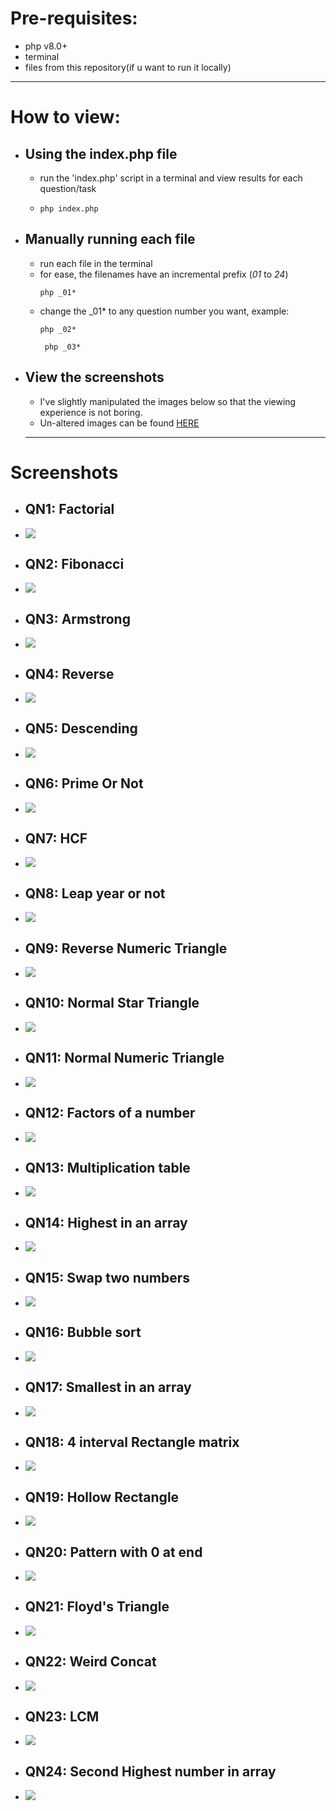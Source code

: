 # Pre-requisites:

- php v8.0+
- terminal
- files from this repository(if u want to run it locally)
<hr>

# How to view:

- ## Using the index.php file

  - run the 'index.php' script in a terminal and view results for each question/task
  - ```
    php index.php
    ```

- ## Manually running each file

  - run each file in the terminal
  - for ease, the filenames have an incremental prefix (_01_ to _24_)
    ```
    php _01*
    ```
  - change the \_01\* to any question number you want, example:
    ```
    php _02*
    ```
    ```
     php _03*
    ```

- ## View the screenshots
  - I've slightly manipulated the images below so that the viewing experience is not boring.
  - Un-altered images can be found <a href="https://github.com/PG-Momik/Matrix-Softech/tree/main/screenshots">HERE</a>
  <hr>

# Screenshots

- ## QN1: Factorial
- ![](images/q1.png)

- ## QN2: Fibonacci
- ![](images/q2.png)

- ## QN3: Armstrong
- ![](images/q3.png)

- ## QN4: Reverse
- ![](images/q4.png)

- ## QN5: Descending
- ![](images/q5.png)

- ## QN6: Prime Or Not
- ![](images/q6.png)

- ## QN7: HCF
- ![](images/q7.png)

- ## QN8: Leap year or not
- ![](images/q8.png)

- ## QN9: Reverse Numeric Triangle
- ![](images/q9.png)

- ## QN10: Normal Star Triangle
- ![](images/q10.png)

- ## QN11: Normal Numeric Triangle
- ![](images/q11.png)

- ## QN12: Factors of a number
- ![](images/q12.png)

- ## QN13: Multiplication table
- ![](images/q13.png)

- ## QN14: Highest in an array
- ![](images/q14.png)

- ## QN15: Swap two numbers
- ![](images/q15.png)

- ## QN16: Bubble sort
- ![](images/q16.png)

- ## QN17: Smallest in an array
- ![](images/q17.png)

- ## QN18: 4 interval Rectangle matrix
- ![](images/q18.png)

- ## QN19: Hollow Rectangle
- ![](images/q19.png)

- ## QN20: Pattern with 0 at end
- ![](images/q20.png)

- ## QN21: Floyd's Triangle
- ![](images/q21.png)

- ## QN22: Weird Concat
- ![](images/q22.png)

- ## QN23: LCM
- ![](images/q23.png)

- ## QN24: Second Highest number in array
- ![](images/q24.png)
